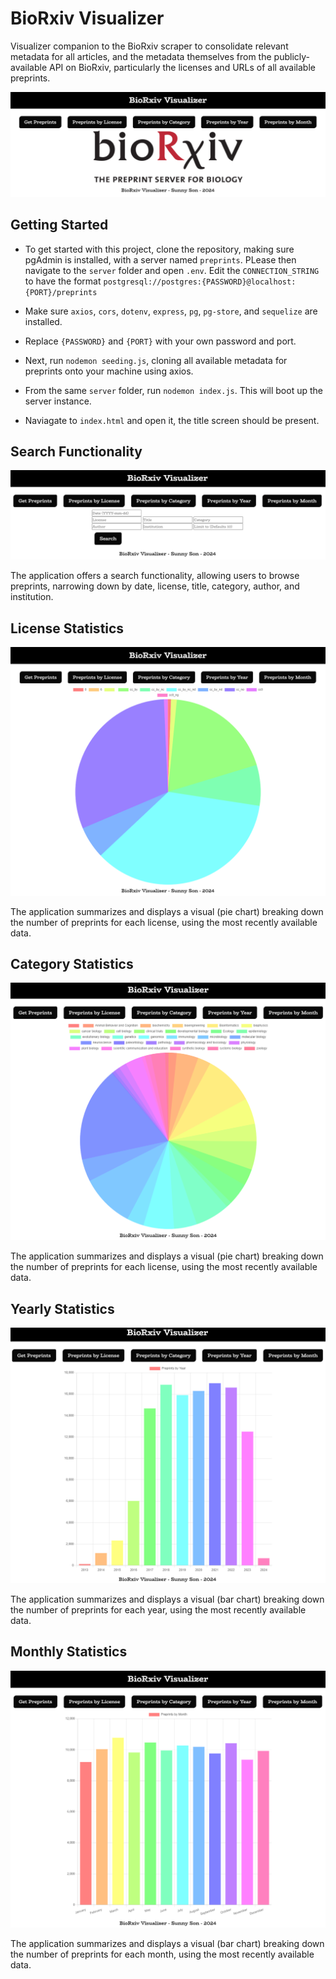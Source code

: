 # BioRxiv Visualizer
Visualizer companion to the BioRxiv scraper to consolidate relevant metadata for all articles, and the metadata themselves from the publicly-available API on BioRxiv, particularly the licenses and URLs of all available preprints.

<p align="center">
    <img src="assets/biorxiv-visualizer-front-page.png" alt="app front page">
</p>

## Getting Started

- To get started with this project, clone the repository, making sure pgAdmin is installed, with a server named `preprints`. PLease then navigate to the `server` folder and open `.env`. Edit the `CONNECTION_STRING` to have the format `postgresql://postgres:{PASSWORD}@localhost:{PORT}/preprints`

- Make sure `axios`, `cors`, `dotenv`, `express`, `pg`, `pg-store`, and `sequelize` are installed.

- Replace `{PASSWORD}` and `{PORT}` with your own password and port.

- Next, run `nodemon seeding.js`, cloning all available metadata for preprints onto your machine using axios.

- From the same `server` folder, run `nodemon index.js`. This will boot up the server instance.

- Naviagate to `index.html` and open it, the title screen should be present.

## Search Functionality

<p align="center">
    <img src="assets/biorxiv-visualizer-preprints.png" alt="app front page">
</p>

The application offers a search functionality, allowing users to browse preprints, narrowing down by date, license, title, category, author, and institution.

## License Statistics

<p align="center">
    <img src="assets/biorxiv-visualizer-license.png" alt="app front page">
</p>

The application summarizes and displays a visual (pie chart) breaking down the number of preprints for each license, using the most recently available data.

## Category Statistics

<p align="center">
    <img src="assets/biorxiv-visualizer-category.png" alt="app front page">
</p>

The application summarizes and displays a visual (pie chart) breaking down the number of preprints for each license, using the most recently available data.

## Yearly Statistics

<p align="center">
    <img src="assets/biorxiv-visualizer-year.png" alt="app front page">
</p>

The application summarizes and displays a visual (bar chart) breaking down the number of preprints for each year, using the most recently available data.

## Monthly Statistics

<p align="center">
    <img src="assets/biorxiv-visualizer-month.png" alt="app front page">
</p>

The application summarizes and displays a visual (bar chart) breaking down the number of preprints for each month, using the most recently available data.
